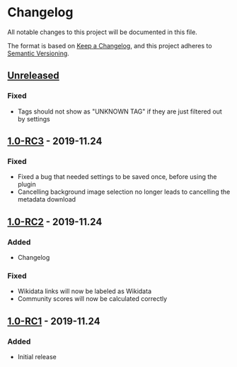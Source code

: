 ﻿# Changelog
All notable changes to this project will be documented in this file.

The format is based on [Keep a Changelog](https://keepachangelog.com/en/1.0.0/),
and this project adheres to [Semantic Versioning](https://semver.org/spec/v2.0.0.html).

## [Unreleased]
### Fixed
- Tags should not show as "UNKNOWN TAG" if they are just filtered out by settings

## [1.0-RC3] - 2019-11.24
### Fixed
- Fixed a bug that needed settings to be saved once, before using the plugin
- Cancelling background image selection no longer leads to cancelling the metadata download

## [1.0-RC2] - 2019-11.24
### Added
- Changelog
### Fixed
- Wikidata links will now be labeled as Wikidata
- Community scores will now be calculated correctly

## [1.0-RC1] - 2019-11.24
### Added
- Initial release

[Unreleased]: https://github.com/Mithnar/PlayniteVndb/compare/1.0-RC3...HEAD
[1.0-RC3]: https://github.com/Mithnar/PlayniteVndb/compare/1.0-RC2...1.0-RC3
[1.0-RC2]: https://github.com/Mithnar/PlayniteVndb/compare/1.0-RC1...1.0-RC2
[1.0-RC1]: https://github.com/Mithnar/PlayniteVndb/releases/tag/1.0-RC1